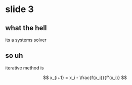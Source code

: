 # slide 3

## what the hell

its a systems solver

## so uh

iterative method is

$$
    x_{i+1} = x_i - \frac{f{x_i}}{f'(x_i)}
$$
